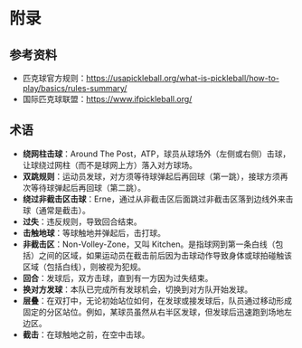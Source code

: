 # 附录

## 参考资料

* 匹克球官方规则：https://usapickleball.org/what-is-pickleball/how-to-play/basics/rules-summary/
* 国际匹克球联盟：https://www.ifpickleball.org/

## 术语

* **绕网柱击球**：Around The Post，ATP，球员从球场外（左侧或右侧）击球，让球绕过网柱（而不是球网上方）落入对方球场。
* **双跳规则**：运动员发球，对方须等待球弹起后再回球（第一跳），接球方须再次等待球弹起后再回球（第二跳）。
* **绕过非截击区击球**：Erne，通过从非截击区后面跳过非截击区落到边线外来击球（通常是截击）。
* **过失**：违反规则，导致回合结束。
* **击触地球**：等球触地并弹起后，击打球。
* **非截击区**：Non-Volley-Zone，又叫 Kitchen。是指球网到第一条白线（包括）之间的区域，如果运动员在截击前后因为击球动作导致身体或球拍碰触该区域（包括白线），则被视为犯规。
* **回合**：发球后，双方击球，直到有一方因为过失结束。
* **换对方发球**：本队已完成所有发球机会，切换到对方队开始发球。
* **层叠**：在双打中，无论初始站位如何，在发球或接发球后，队员通过移动形成固定的分区站位。例如，某球员虽然从右半区发球，但发球后迅速跑到场地左边区。
* **截击**：在球触地之前，在空中击球。